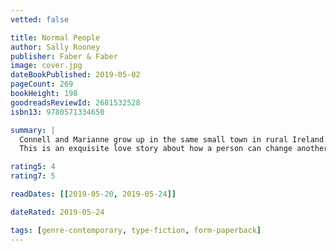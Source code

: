 ```yaml
---
vetted: false

title: Normal People
author: Sally Rooney
publisher: Faber & Faber
image: cover.jpg
dateBookPublished: 2019-05-02
pageCount: 269
bookHeight: 198
goodreadsReviewId: 2681532528
isbn13: 9780571334650

summary: |
  Connell and Marianne grow up in the same small town in rural Ireland. The similarities end there; they are from very different worlds. When they both earn places at Trinity College in Dublin, a connection that has grown between them lasts long into the following years.
  This is an exquisite love story about how a person can change another person's life - a simple yet profound realisation that unfolds beautifully over the course of the novel. It tells us how difficult it is to talk about how we feel and it tells us - blazingly - about cycles of domination, legitimacy and privilege. Alternating menace with overwhelming tenderness, Sally Rooney's second novel breathes fiction with new life.

rating5: 4
rating7: 5

readDates: [[2019-05-20, 2019-05-24]]

dateRated: 2019-05-24

tags: [genre-contemporary, type-fiction, form-paperback]
---
```


